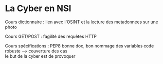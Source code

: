 # La Cyber en NSI

Cours dictionnaire : lien avec l'OSINT et la lecture des metadonnées sur une photo

Cours GET/POST : fagilité des requêtes HTTP

Cours spécifications : PEP8
bonne doc, bon nommage des variables
code robuste --> couverture des cas  
le but de la cyber est de provoquer 

